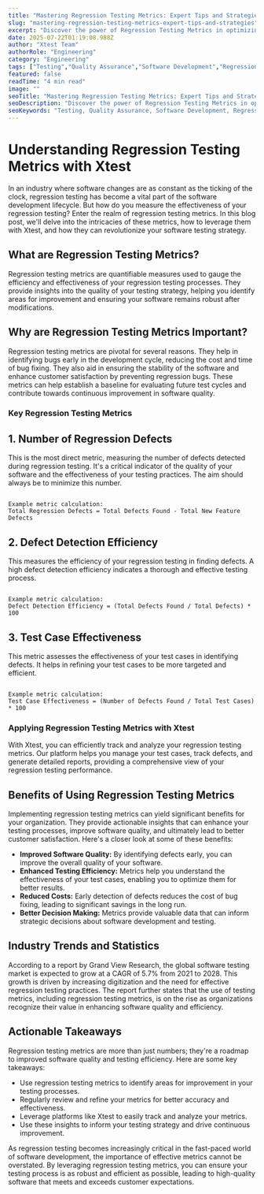 ```yaml
---
title: "Mastering Regression Testing Metrics: Expert Tips and Strategies"
slug: "mastering-regression-testing-metrics-expert-tips-and-strategies"
excerpt: "Discover the power of Regression Testing Metrics in optimizing your software development process. Uncover how effective metrics can improve software quality, reduce risks and save costs. Dive into this insightful piece to learn everything you need to know about leveraging Regression Testing Metrics in your projects."
date: 2025-07-22T01:19:08.988Z
author: "Xtest Team"
authorRole: "Engineering"
category: "Engineering"
tags: ["Testing","Quality Assurance","Software Development","Regression","Test Suite"]
featured: false
readTime: "4 min read"
image: ""
seoTitle: "Mastering Regression Testing Metrics: Expert Tips and Strategies"
seoDescription: "Discover the power of Regression Testing Metrics in optimizing your software development process. Uncover how effective metrics can improve software quality, reduce risks and save costs. Dive into this insightful piece to learn everything you need to know about leveraging Regression Testing Metrics in your projects."
seoKeywords: "Testing, Quality Assurance, Software Development, Regression, Test Suite"
---
```


# Understanding Regression Testing Metrics with Xtest

In an industry where software changes are as constant as the ticking of the clock, regression testing has become a vital part of the software development lifecycle. But how do you measure the effectiveness of your regression testing? Enter the realm of regression testing metrics. In this blog post, we'll delve into the intricacies of these metrics, how to leverage them with Xtest, and how they can revolutionize your software testing strategy.

## What are Regression Testing Metrics?

Regression testing metrics are quantifiable measures used to gauge the efficiency and effectiveness of your regression testing processes. They provide insights into the quality of your testing strategy, helping you identify areas for improvement and ensuring your software remains robust after modifications.

## Why are Regression Testing Metrics Important?

Regression testing metrics are pivotal for several reasons. They help in identifying bugs early in the development cycle, reducing the cost and time of bug fixing. They also aid in ensuring the stability of the software and enhance customer satisfaction by preventing regression bugs. These metrics can help establish a baseline for evaluating future test cycles and contribute towards continuous improvement in software quality.

### Key Regression Testing Metrics

## 1\. Number of Regression Defects

This is the most direct metric, measuring the number of defects detected during regression testing. It's a critical indicator of the quality of your software and the effectiveness of your testing practices. The aim should always be to minimize this number.

```

Example metric calculation:
Total Regression Defects = Total Defects Found - Total New Feature Defects
```

## 2\. Defect Detection Efficiency

This measures the efficiency of your regression testing in finding defects. A high defect detection efficiency indicates a thorough and effective testing process.

```

Example metric calculation:
Defect Detection Efficiency = (Total Defects Found / Total Defects) * 100
```

## 3\. Test Case Effectiveness

This metric assesses the effectiveness of your test cases in identifying defects. It helps in refining your test cases to be more targeted and efficient.

```

Example metric calculation:
Test Case Effectiveness = (Number of Defects Found / Total Test Cases) * 100
```

### Applying Regression Testing Metrics with Xtest

With Xtest, you can efficiently track and analyze your regression testing metrics. Our platform helps you manage your test cases, track defects, and generate detailed reports, providing a comprehensive view of your regression testing performance.

## Benefits of Using Regression Testing Metrics

Implementing regression testing metrics can yield significant benefits for your organization. They provide actionable insights that can enhance your testing processes, improve software quality, and ultimately lead to better customer satisfaction. Here's a closer look at some of these benefits:

*   **Improved Software Quality:** By identifying defects early, you can improve the overall quality of your software.
*   **Enhanced Testing Efficiency:** Metrics help you understand the effectiveness of your test cases, enabling you to optimize them for better results.
*   **Reduced Costs:** Early detection of defects reduces the cost of bug fixing, leading to significant savings in the long run.
*   **Better Decision Making:** Metrics provide valuable data that can inform strategic decisions about software development and testing.

## Industry Trends and Statistics

According to a report by Grand View Research, the global software testing market is expected to grow at a CAGR of 5.7% from 2021 to 2028. This growth is driven by increasing digitization and the need for effective regression testing practices. The report further states that the use of testing metrics, including regression testing metrics, is on the rise as organizations recognize their value in enhancing software quality and efficiency.

## Actionable Takeaways

Regression testing metrics are more than just numbers; they're a roadmap to improved software quality and testing efficiency. Here are some key takeaways:

*   Use regression testing metrics to identify areas for improvement in your testing processes.
*   Regularly review and refine your metrics for better accuracy and effectiveness.
*   Leverage platforms like Xtest to easily track and analyze your metrics.
*   Use these insights to inform your testing strategy and drive continuous improvement.

As regression testing becomes increasingly critical in the fast-paced world of software development, the importance of effective metrics cannot be overstated. By leveraging regression testing metrics, you can ensure your testing process is as robust and efficient as possible, leading to high-quality software that meets and exceeds customer expectations.